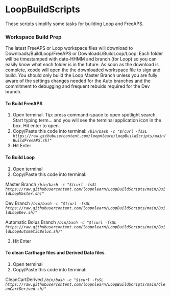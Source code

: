 # LoopBuildScripts

These scripts simplify some tasks for building Loop and FreeAPS.

### Workspace Build Prep
The latest FreeAPS or Loop workspace files will download to Downloads/BuildLoop/FreeAPS or Downloads/BuildLoop/Loop. Each folder will be timestamped with date-HHMM  and branch (for Loop) so you can easily know what each folder is in the future. As soon as the download is complete, xcode will open the the downloaded workspace file to sign and build.   You should only build the Loop Master Branch unless you are fully aware of the settings changes needed for the Auto branches and the
commitment to debugging and frequent rebuids required for the Dev branch.

#### To Build FreeAPS
1. Open terminal. Tip: press command-space to open spotlight search. Start typing term... and you will see the terminal application icon in the box. Hit enter to open.
2. Copy/Paste this code into terminal: 
*`/bin/bash -c "$(curl -fsSL https://raw.githubusercontent.com/loopnlearn/LoopBuildScripts/main/BuildFreeAPS.sh)"`*
3. Hit Enter

#### To Build Loop
1. Open terminal
2. Copy/Paste this code into terminal: 

Master Branch
*`/bin/bash -c "$(curl -fsSL https://raw.githubusercontent.com/loopnlearn/LoopBuildScripts/main/BuildLoopMaster.sh)"`*

Dev Branch
*`/bin/bash -c "$(curl -fsSL https://raw.githubusercontent.com/loopnlearn/LoopBuildScripts/main/BuildLoopDev.sh)"`*

Automatic Bolus Branch
*`/bin/bash -c "$(curl -fsSL https://raw.githubusercontent.com/loopnlearn/LoopBuildScripts/main/BuildLoopAutomaticBolus.sh)"`*

3. Hit Enter


#### To clean Carthage files and Derived Data files
1. Open terminal
2. Copy/Paste this code into terminal: 

CleanCartDerived
*`/bin/bash -c "$(curl -fsSL https://raw.githubusercontent.com/loopnlearn/LoopBuildScripts/main/CleanCartDerived.sh)"`*




